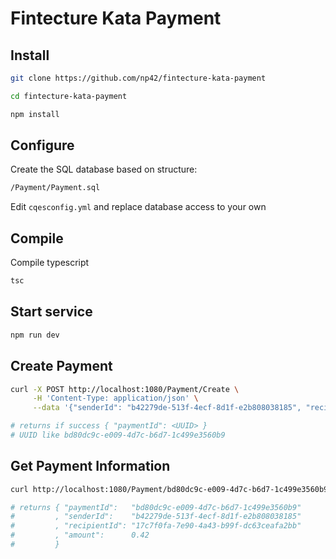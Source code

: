 # Fintecture Kata Payment

## Install

```sh
git clone https://github.com/np42/fintecture-kata-payment

cd fintecture-kata-payment

npm install
```

## Configure

Create the SQL database based on structure:

```sh
/Payment/Payment.sql
```

Edit `cqesconfig.yml` and replace database access to your own

## Compile

Compile typescript

```sh
tsc
```

## Start service

```sh
npm run dev
```

## Create Payment

```sh
curl -X POST http://localhost:1080/Payment/Create \
     -H 'Content-Type: application/json' \
     --data '{"senderId": "b42279de-513f-4ecf-8d1f-e2b808038185", "recipientId": "17c7f0fa-7e90-4a43-b99f-dc63ceafa2bb", "amount": 0.42 }'

# returns if success { "paymentId": <UUID> }
# UUID like bd80dc9c-e009-4d7c-b6d7-1c499e3560b9
```

## Get Payment Information

```sh
curl http://localhost:1080/Payment/bd80dc9c-e009-4d7c-b6d7-1c499e3560b9

# returns { "paymentId":   "bd80dc9c-e009-4d7c-b6d7-1c499e3560b9"
#         , "senderId":    "b42279de-513f-4ecf-8d1f-e2b808038185"
#         , "recipientId": "17c7f0fa-7e90-4a43-b99f-dc63ceafa2bb"
#         , "amount":      0.42
#         }
```
